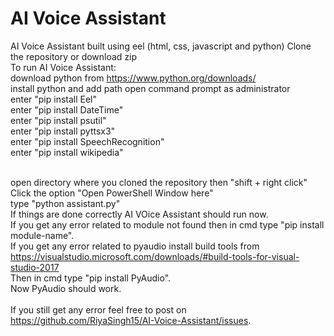 # AI Voice Assistant
AI Voice Assistant built using eel (html, css, javascript and python)
Clone the repository or download zip<br>
To run AI Voice Assistant:<br>
download python from https://www.python.org/downloads/<br>
install python and add path<bt>
open command prompt as administrator<br>
enter "pip install Eel"<br>
  enter "pip install DateTime"<br>
  enter "pip install psutil"<br>
  enter "pip install pyttsx3"<br>
  enter "pip install SpeechRecognition"<br>
  enter "pip install wikipedia"<br><br>
  
 open directory where you cloned the repository then "shift + right click"<br>
 Click the option "Open PowerShell Window here"<br>
 type "python assistant.py"<br>
 If things are done correctly AI VOice Assistant should run now.<br>
If you get any error related to module not found then in cmd type "pip install module-name".<br>
If you get any error related to pyaudio install build tools from https://visualstudio.microsoft.com/downloads/#build-tools-for-visual-studio-2017<br>
Then in cmd type "pip install PyAudio".<br>
Now PyAudio should work.<br><br>
If you still get any error feel free to post on https://github.com/RiyaSingh15/AI-Voice-Assistant/issues.
